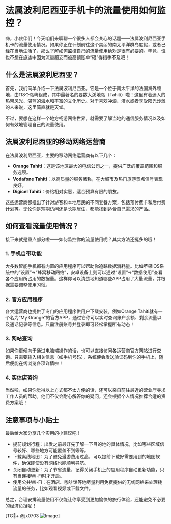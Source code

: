 # 法属波利尼西亚手机卡的流量使用如何监控？

嗨，小伙伴们！今天咱们来聊聊一个很多人都会关心的话题——法属波利尼西亚手机卡的流量使用情况。如果你正在计划前往这个美丽的南太平洋群岛度假，或者已经在当地生活了，那么了解如何监控自己的流量使用绝对是很有必要的。毕竟，谁也不想在旅途中因为流量超支而被高额账单“砸”得措手不及吧！

## 什么是法属波利尼西亚？

首先，我们简单介绍一下法属波利尼西亚。它是一个位于南太平洋的法国海外领地，由118个岛屿组成，其中最著名的要数大溪地岛（Tahiti）啦！这里有着迷人的热带风光、湛蓝的海水和丰富的文化历史。对于喜欢冲浪、潜水或者享受阳光沙滩的人来说，这里简直就是天堂。

不过，要想在这样一个地方畅游网络世界，就需要了解当地的通信服务情况以及如何有效地管理自己的流量使用。

## 法属波利尼西亚的移动网络运营商

在法属波利尼西亚，主要的移动网络运营商有以下几个：

- **Orange Tahiti**：这是该地区最大的电信公司之一，提供广泛的覆盖范围和服务选项。
- **Vodafone Tahiti**：以高质量的服务著称，在大城市及热门旅游景点信号表现良好。
- **Digicel Tahiti**：价格相对实惠，适合预算有限的朋友。

这些运营商都推出了针对游客和本地居民的不同套餐方案，包括预付费卡和后付费计划等。无论你是短期访问还是长期居住，都能找到适合自己需求的产品。

## 如何查看流量使用情况？

接下来就是重点部分啦——如何监控你的流量使用呢？其实方法还挺多的哦！

### 1. 手机自带功能

大多数智能手机都有内置的应用程序可以帮助你追踪数据消耗量。比如苹果iOS系统中的“设置”->“蜂窝移动网络”，安卓设备上则可以通过“设置”->“数据使用”查看各个应用所占用的数据量。这样你可以清楚地知道哪些APP占用了大量流量，并根据需要调整使用习惯。

### 2. 官方应用程序

各大运营商也提供了专门的应用程序供用户下载安装。例如Orange Tahiti就有一个名为“My Orange”的官方APP，通过它你可以实时查询账户余额、剩余流量以及通话记录等信息。只需注册账号并登录即可轻松掌握所有动态！

### 3. 网站查询

如果你更倾向于通过电脑端操作的话，也可以直接访问各运营商官方网站进行查询。只需要输入相关信息（如手机号码），系统便会发送验证码到你的手机上，随后便能在线浏览各项详情啦！

### 4. 实体店咨询

当然啦，如果你觉得以上方式都不太方便的话，还可以亲自前往最近的营业厅寻求工作人员的帮助。他们不仅会耐心解答你的疑问，还会根据个人情况推荐合适的资费方案哦！

## 注意事项与小贴士

最后给大家分享几个实用的小建议吧！

- 提前规划行程：出发之前最好先了解一下目的地的具体情况，比如哪些区域信号较好、哪些地方可能覆盖不到等等。
- 下载离线地图：为了避免漫游费用过高，可以提前下载好需要用到的地图软件，确保即使没有网络也能顺利导航。
- 关闭自动更新：为了节省流量，记得关闭手机上的应用程序自动更新功能，只有当连接Wi-Fi时才开启。
- 使用公共Wi-Fi：在酒店、咖啡馆等地尽量利用免费提供的无线网络来处理耗流量的任务，比如观看视频或下载文件。

总之，合理安排流量使用不仅能让你享受到更加愉快的旅行体验，还能避免不必要的经济负担呢！

[TG💪+ @jx0703 ![Image](https://github.com/user-attachments/assets/dbca1d08-cadb-493c-b0ec-ad6f7a83f270)]